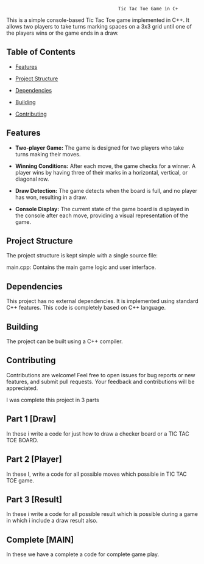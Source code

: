                                              Tic Tac Toe Game in C+
This is a simple console-based Tic Tac Toe game implemented in C++. It allows two players to take turns marking spaces on a 3x3 grid until one of the players wins or the game ends in a draw.


## Table of Contents

- [Features](#features)

- [Project Structure](#project-structure)

- [Dependencies](#dependencies)

- [Building](#building)

- [Contributing](#contributing)

## Features

- **Two-player Game:** The game is designed for two players who take turns making their moves.

- **Winning Conditions:** After each move, the game checks for a winner. A player wins by having three of their marks in a horizontal, vertical, or diagonal row.

- **Draw Detection:** The game detects when the board is full, and no player has won, resulting in a draw.

- **Console Display:** The current state of the game board is displayed in the console after each move, providing a visual representation of the game.

## Project Structure
The project structure is kept simple with a single source file:

main.cpp: Contains the main game logic and user interface.

## Dependencies
This project has no external dependencies. It is implemented using standard C++ features. This code is completely based on C++ language.

## Building 
The project can be built using a C++ compiler.

## Contributing
Contributions are welcome! Feel free to open issues for bug reports or new features, and submit pull requests. Your feedback and contributions will be appreciated.

I was complete this project in 3 parts 
## Part 1 [Draw] 
In these i write a code for just how to draw a checker board or a TIC TAC TOE BOARD.

## Part 2 [Player]
In these I, write a code for all possible moves which possible in  TIC TAC TOE game.

## Part 3 [Result]
In these i write a code for all possible result which is possible during a game in which i include a draw result also.

## Complete [MAIN]
In these we have a complete a code for complete game play.